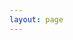 ```yaml
---
layout: page
---
```


<script setup>
import {
  VPTeamPage,
  VPTeamPageTitle,
} from 'vitepress/theme'

import VPTeamMembers from '../components/VPTeamMembers.vue'

import { ref, onMounted } from "vue";
import {withBase } from "vitepress";

const members = ref([]);

onMounted(async () => {
  let content = import.meta.glob("/artistes/**/*.md");

  for (const path in content) {
    if (path != '/artistes/index.md') {
      try {
        const module = await content[path]();
        console.log(module);
        members.value.push({
          name: module?.__pageData?.frontmatter?.name,
          avatar: withBase(module?.__pageData?.frontmatter?.image),
          title: module?.__pageData?.frontmatter?.role,
          // date: module?.__pageData?.frontmatter?.date,
          // lieu: module?.__pageData?.frontmatter?.lieu,
          org: module?.__pageData?.frontmatter?.role,
          orgLink: path
                .replace("/artistes/",'')
                .replace(".md", "")
                .replace("index","")
        });
      } catch (error) {
        console.error("Error loading ${path}");
      }
    }
  }

//   members.value.sort((a, b) => {
//     if (!a.date || !b.date) return 0;
//     return new Date(b.date) - new Date(a.date);
//   });

});

</script>

<VPTeamPage>
  <VPTeamPageTitle>
    <template #title>
      Les artistes
    </template>
    <template #lead>
      La dreamteam 💚
    </template>
  </VPTeamPageTitle>
  <VPTeamMembers
    :members="members"
  />
</VPTeamPage>
